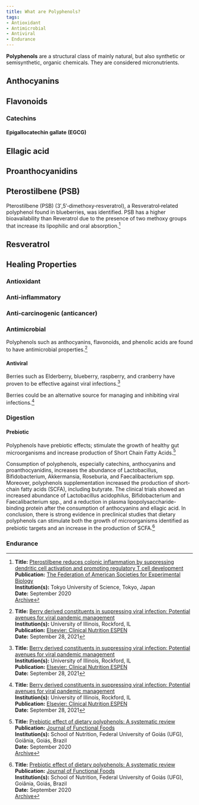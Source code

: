 ```yaml
---
title: What are Polyphenols?
tags:
- Antioxidant
- Antimicrobial
- Antiviral
- Endurance
---
```

**Polyphenols** are a structural class of mainly natural, but also synthetic or semisynthetic, organic chemicals.  They are considered micronutrients.

## Anthocyanins

## Flavonoids

### Catechins

#### Epigallocatechin gallate (EGCG)

## Ellagic acid

## Proanthocyanidins

## Pterostilbene (PSB)

Pterostilbene (PSB) (3′,5′‐dimethoxy‐resveratrol), a Resveratrol‐related polyphenol found in blueberries, was identified. PSB has a higher bioavailability than Reveratrol due to the presence of two methoxy groups that increase its lipophilic and oral absorption.[^2]

## Resveratrol

## Healing Properties

### Antioxidant

### Anti‐inflammatory

### Anti‐carcinogenic (anticancer)

### Antimicrobial

Polyphenols such as anthocyanins, flavonoids, and phenolic acids are found to have antimicrobial properties.[^3]

#### Antiviral

Berries such as Elderberry, blueberry, raspberry, and cranberry have proven to be effective against viral infections.[^3]

Berries could be an alternative source for managing and inhibiting viral infections.[^3]

### Digestion

#### Prebiotic

Polyphenols have prebiotic effects; stimulate the growth of healthy gut microorganisms and increase production of Short Chain Fatty Acids.[^1]

Consumption of polyphenols, especially catechins, anthocyanins and proanthocyanidins, increases the abundance of Lactobacillus, Bifidobacterium, Akkermansia, Roseburia, and Faecalibacterium spp. Moreover, polyphenols supplementation increased the production of short-chain fatty acids (SCFA), including butyrate. The clinical trials showed an increased abundance of Lactobacillus acidophilus, Bifidobacterium and Faecalibacterium spp., and a reduction in plasma lipopolysaccharide-binding protein after the consumption of anthocyanins and ellagic acid. In conclusion, there is strong evidence in preclinical studies that dietary polyphenols can stimulate both the growth of microorganisms identified as prebiotic targets and an increase in the production of SCFA.[^1]

### Endurance

[^1]: **Title:** [Prebiotic effect of dietary polyphenols: A systematic review](https://doi.org/10.1016/j.jff.2020.104169)<br>
**Publication:** [Journal of Functional Foods](https://www.sciencedirect.com/science/journal/17564646)<br>
**Institution(s):** School of Nutrition, Federal University of Goiás (UFG), Goiânia, Goiás, Brazil<br>
**Date:** September 2020<br>
[Archive](https://ipfs.io/ipfs/QmNgeSCwFcTxatFxLxr7xvfr38Y3ydWxjZtGfSftDXmWXR)

[^2]: **Title:** [Pterostilbene reduces colonic inflammation by suppressing dendritic cell activation and promoting regulatory T cell development](https://doi.org/10.1096/fj.202001502R)<br>
**Publication:** [The Federation of American Societies for Experimental Biology](https://faseb.onlinelibrary.wiley.com/journal/15306860)<br>
**Institution(s):** Tokyo University of Science, Tokyo, Japan<br>
**Date:** September 2020<br>
[Archive](https://ipfs.io/ipfs/QmSSjsUTxYyeVxZZ2bcv27JZEgV5GYLtyWunPfiz1gpYqY)

[^3]: **Title:** [Berry derived constituents in suppressing viral infection: Potential avenues for viral pandemic management](https://doi.org/10.1016/j.clnesp.2021.09.728)<br>
**Institution(s):** University of Illinois, Rockford, IL<br>
**Publication:** [Elsevier: Clinical Nutrition ESPEN](https://www.sciencedirect.com/science/journal/24054577)<br>
**Date:** September 28, 2021

[^4]: **Title:** [ ]( )<br>
**Institution(s):** <br>
**Publication:** [ ]( )<br>
**Date:** <br>
[Archive](https://ipfs.io/ipfs/)